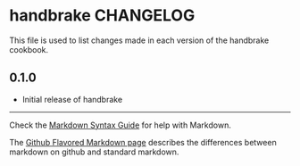 handbrake CHANGELOG
===================

This file is used to list changes made in each version of the handbrake cookbook.

0.1.0
-----
- Initial release of handbrake

- - -
Check the [Markdown Syntax Guide](http://daringfireball.net/projects/markdown/syntax) for help with Markdown.

The [Github Flavored Markdown page](http://github.github.com/github-flavored-markdown/) describes the differences between markdown on github and standard markdown.

